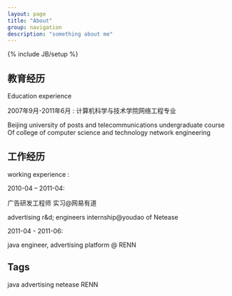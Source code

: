 ```yaml
---
layout: page
title: "About"
group: navigation
description: "something about me"
---
```

{% include JB/setup %}
## 教育经历 ##
Education experience

2007年9月-2011年6月 : 计算机科学与技术学院网络工程专业

Beijing university of posts and telecommunications undergraduate course Of college of computer science and technology network engineering

## 工作经历 ##

working experience :

2010-04 – 2011-04:

广告研发工程师 实习@网易有道

advertising r&d; engineers internship@youdao of Netease

2011-04 - 2011-06:

java engineer, advertising platform @ RENN

## Tags ##
java
advertising
netease
RENN


